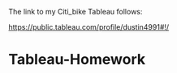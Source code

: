 The link to my Citi_bike Tableau follows: 

https://public.tableau.com/profile/dustin4991#!/

# Tableau-Homework

